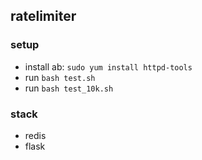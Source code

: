 ## ratelimiter

### setup

* install ab: `sudo yum install httpd-tools`
* run `bash test.sh`
* run `bash test_10k.sh`

### stack

* redis
* flask
